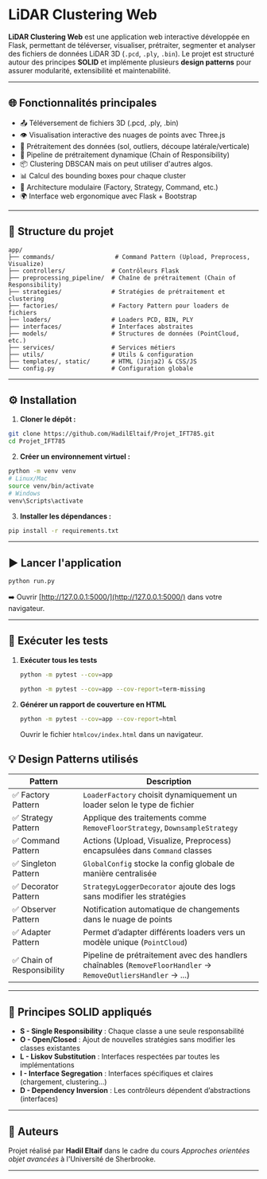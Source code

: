 # LiDAR Clustering Web

**LiDAR Clustering Web** est une application web interactive développée en Flask, permettant de téléverser, visualiser, prétraiter, segmenter et analyser des fichiers de données LiDAR 3D (`.pcd`, `.ply`, `.bin`). Le projet est structuré autour des principes **SOLID** et implémente plusieurs **design patterns** pour assurer modularité, extensibilité et maintenabilité.

---

## 🌐 Fonctionnalités principales

- 📤 Téléversement de fichiers 3D (.pcd, .ply, .bin)
- 👁️ Visualisation interactive des nuages de points avec Three.js
- 🧹 Prétraitement des données (sol, outliers, découpe latérale/verticale)
- 🔗 Pipeline de prétraitement dynamique (Chain of Responsibility)
- 📦 Clustering DBSCAN mais on peut utiliser d'autres algos.
- 📊 Calcul des bounding boxes pour chaque cluster
- 🧠 Architecture modulaire (Factory, Strategy, Command, etc.)
- 🌍 Interface web ergonomique avec Flask + Bootstrap

---

## 🧱 Structure du projet

```
app/
├── commands/                 # Command Pattern (Upload, Preprocess, Visualize)
├── controllers/             # Contrôleurs Flask
├── preprocessing_pipeline/  # Chaîne de prétraitement (Chain of Responsibility)
├── strategies/              # Stratégies de prétraitement et clustering
├── factories/               # Factory Pattern pour loaders de fichiers
├── loaders/                 # Loaders PCD, BIN, PLY
├── interfaces/              # Interfaces abstraites
├── models/                  # Structures de données (PointCloud, etc.)
├── services/                # Services métiers
├── utils/                   # Utils & configuration
├── templates/, static/      # HTML (Jinja2) & CSS/JS
└── config.py                # Configuration globale
```

---

## ⚙️ Installation

1. **Cloner le dépôt :**
```bash
git clone https://github.com/HadilEltaif/Projet_IFT785.git
cd Projet_IFT785
```

2. **Créer un environnement virtuel :**
```bash
python -m venv venv
# Linux/Mac
source venv/bin/activate
# Windows
venv\Scripts\activate
```

3. **Installer les dépendances :**
```bash
pip install -r requirements.txt
```

---

## ▶️ Lancer l'application

```bash
python run.py
```

➡️ Ouvrir [http://127.0.0.1:5000/](http://127.0.0.1:5000/) dans votre navigateur.

---
## 🧪 Exécuter les tests
 
1. **Exécuter tous les tests**
   ```sh
   python -m pytest --cov=app
   ```
   ```sh
   python -m pytest --cov=app --cov-report=term-missing
   ```
2. **Générer un rapport de couverture en HTML**
   ```sh
   python -m pytest --cov=app --cov-report=html
   ```
   Ouvrir le fichier `htmlcov/index.html` dans un navigateur.

## 💡 Design Patterns utilisés

| Pattern                | Description                                                                 |
|------------------------|-----------------------------------------------------------------------------|
| ✅ Factory Pattern      | `LoaderFactory` choisit dynamiquement un loader selon le type de fichier    |
| ✅ Strategy Pattern     | Applique des traitements comme `RemoveFloorStrategy`, `DownsampleStrategy`  |
| ✅ Command Pattern      | Actions (Upload, Visualize, Preprocess) encapsulées dans `Command` classes |
| ✅ Singleton Pattern    | `GlobalConfig` stocke la config globale de manière centralisée              |
| ✅ Decorator Pattern    | `StrategyLoggerDecorator` ajoute des logs sans modifier les stratégies      |
| ✅ Observer Pattern     | Notification automatique de changements dans le nuage de points             |
| ✅ Adapter Pattern      | Permet d’adapter différents loaders vers un modèle unique (`PointCloud`)    |
| ✅ Chain of Responsibility | Pipeline de prétraitement avec des handlers chaînables (`RemoveFloorHandler` → `RemoveOutliersHandler` → ...) |

---

## 🧠 Principes SOLID appliqués

- **S - Single Responsibility** : Chaque classe a une seule responsabilité
- **O - Open/Closed** : Ajout de nouvelles stratégies sans modifier les classes existantes
- **L - Liskov Substitution** : Interfaces respectées par toutes les implémentations
- **I - Interface Segregation** : Interfaces spécifiques et claires (chargement, clustering…)
- **D - Dependency Inversion** : Les contrôleurs dépendent d’abstractions (interfaces)

---

## 📄 Auteurs

Projet réalisé par **Hadil Eltaif** dans le cadre du cours *Approches orientées objet avancées* à l'Université de Sherbrooke.

---

